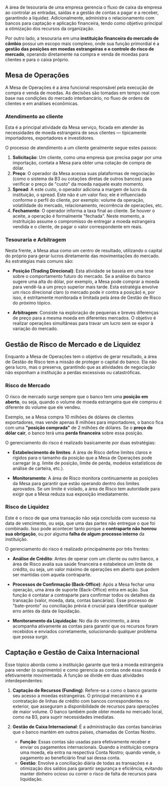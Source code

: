 A área de tesouraria de uma empresa gerencia o fluxo de caixa da empresa ao controlar as entradas, saídas e a gestão de contas a pagar e a receber, garantindo a liquidez. Adicionalmente, administra o relacionamento com bancos para captação e aplicação financeira, tendo como objetivo principal a otimização dos recursos da organização.

Por outro lado, a tesouraria em uma **instituição financeira do mercado de câmbio** possui um escopo mais complexo, onde sua função primordial é a **gestão das posições em moedas estrangeiras e o controle do risco de mercado**, operando diretamente na compra e venda de moedas para clientes e para o caixa próprio.

## Mesa de Operações

A Mesa de Operações é a área funcional responsável pela execução de compra e venda de moedas. As decisões são tomadas em tempo real com base nas condições do mercado interbancário, no fluxo de ordens de clientes e em análises econômicas. 

### Atendimento ao cliente

Esta é a principal atividade da Mesa serviço, focada em atender às necessidades de moeda estrangeira de seus clientes — tipicamente importadores, exportadores e investidores.

O processo de atendimento a um cliente geralmente segue estes passos:

1. **Solicitação**: Um cliente, como uma empresa que precisa pagar por uma importação, contata a Mesa para obter uma cotação de compra de dólar.
1. **Preço**: O operador da Mesa acessa suas plataformas de negociação (como o sistema da B3 ou cotações diretas de outros bancos) para verificar o preço de "custo" da moeda naquele exato momento.
1. **Spread**: A este custo, o operador adiciona a margem de lucro da instituição, o spread. Este não é um valor fixo; ele é influenciado conforme o perfil do cliente, por exemplo: volume da operação, volatilidade do mercado, relacionamento, recorrência de operações, etc.
1. **Fechamento**: O operador informa a taxa final ao cliente. Se houver o aceite, a operação é formalmente "fechada". Neste momento, a instrituição assume o compromisso de entregar a moeda estrangeira vendida e o cliente, de pagar o valor correspondente em reais.

### Tesouraria e Arbitragem

Nesta frente, a Mesa atua como um centro de resultado, utilizando o capital do próprio para gerar lucros diretamente das movimentações do mercado. As estratégias mais comuns são:

* **Posição (Trading Direcional)**: Esta atividade se baseia em uma tese sobre o comportamento futuro do mercado. Se a análise do banco sugere uma alta do dólar, por exemplo, a Mesa pode comprar a moeda para vendê-la a um preço superior mais tarde. Esta estratégia envolve um risco direcional claro (o mercado pode ir contra a posição) e, por isso, é estritamente monitorada e limitada pela área de Gestão de Risco do próximo tópico.

* **Arbitragem**: Consiste na exploração de pequenas e breves diferenças de preço para a mesma moeda em diferentes mercados. O objetivo é realizar operações simultâneas para travar um lucro sem se expor à variação do mercado.


## Gestão de Risco de Mercado e de Liquidez

Enquanto a Mesa de Operações tem o objetivo de gerar resultado, a área de Gestão de Risco tem a missão de proteger o capital do banco. Ela não gera lucro, mas o preserva, garantindo que as atividades de negociação não exponham a instituição a perdas excessivas ou catastróficas.

### Risco de Mercado

O risco de mercado surge sempre que o banco tem uma **posição em aberto**, ou seja, quando o volume de moeda estrangeira que ele comprou é diferente do volume que ele vendeu. 

Exemplo, se a Mesa compra 10 milhões de dólares de clientes exportadores, mas vende apenas 8 milhões para importadores, o banco fica com uma **"posição comprada"** de 2 milhões de dólares. Se o **preço do dólar cair**, o banco terá uma **perda financeira** sobre essa posição.

O gerenciamento do risco é realizado basicamente por duas estratégias:

* **Estabelecimento de limites**: A área de Risco define limites claros e rígidos para o tamanho da posição que a Mesa de Operações pode carregar (e.g. limite de posição, limite de perda, modelos estatísticos de análise de carteira, etc.).

* **Monitoramento**: A área de Risco monitora continuamente as posições da Mesa para garantir que estão operando dentro dos limites aprovados. Se um limite é violado, a área de Risco tem autoridade para exigir que a Mesa reduza sua exposição imediatamente.

### Risco de Liquidez

Este é o risco de que uma transação não seja concluída com sucesso na data de vencimento, ou seja, que uma das partes não entregue o que foi combinado. Isso pode acontecer tanto porque a **contraparte não honrou sua obrigação**, ou por alguma **falha de algum processo interno** da instituição.

O gerenciamento do risco é realizado principalmente por três frentes:

* **Análise de Crédito**: Antes de operar com um cliente ou outro banco, a área de Risco avalia sua saúde financeira e estabelece um limite de crédito, ou seja, um valor máximo de operações em aberto que podem ser mantidas com aquela contraparte.

* **Processos de Confirmação (Back-Office)**: Após a Mesa fechar uma operação, uma área de suporte (Back-Office) entra em ação. Sua função é contatar a contraparte para confirmar todos os detalhes da transação (valor, moeda, data, contas bancárias). Esse processo de "bate-pronto" ou conciliação prévia é crucial para identificar qualquer erro antes da data de liquidação.

* **Monitoramento da Liquidação**: No dia do vencimento, a área acompanha ativamente as contas para garantir que os recursos foram recebidos e enviados corretamente, solucionando qualquer problema que possa surgir.

## Captação e Gestão de Caixa Internacional

Esse tópico aborda como a instituição garante que terá a moeda estrangeira para vender (o suprimento) e como gerencia as contas onde essa moeda é efetivamente movimentada. A função se divide em duas atividades interdependentes:

1. **Captação de Recursos (Funding)**: Refere-se a como o banco garante seu acesso a moedas estrangeiras. O principal mecanismo é a contratação de linhas de crédito com bancos correspondentes no exterior, que asseguram a disponibilidade de recursos para operações de maior volume. O banco também pode obter moeda no mercado local, como na B3, para suprir necessidades imediatas.

2.  **Gestão de Caixa Internacional**: É a administração das contas bancárias que o banco mantém em outros países, chamadas de Contas Nostro.
    * **Função**: Essas contas são usadas para efetivamente receber e enviar os pagamentos internacionais. Quando a instituição compra uma moeda, ela entra na respectiva Conta Nostro; quando vende, o pagamento ao beneficiário final sai dessa conta.
    * **Gestão**: Envolve a conciliação diária de todas as transações e a otimização dos saldos para garantir segurança e eficiência, evitando manter dinheiro ocioso ou correr o risco de falta de recursos para liquidação.